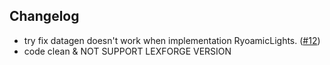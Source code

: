 ## Changelog
- try fix datagen doesn't work when implementation RyoamicLights. ([#12](https://github.com/ThinkingStudios/LambDynamicLights-Forge/issues/12))
- code clean & NOT SUPPORT LEXFORGE VERSION